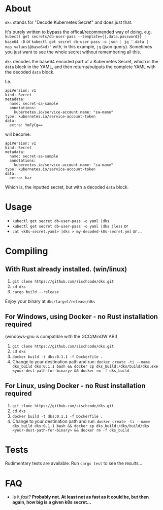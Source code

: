 # About
`dks` stands for "Decode Kubernetes Secret" and does just that.

It's purely written to bypass the offical/recommended way of doing, e.g. `kubectl get secrets/db-user-pass --template={{.data.password}} | base64 -D` or `kubectl get secret db-user-pass -o json | jq '.data | map_values(@base64d)'` with, in this example, `jq` (json query). Sometimes you just want to see the whole secret without remembering all this.

`dks` decodes the base64 encoded part of a Kubernetes Secret, which is the `data` block in the YAML, and then returns/outputs the complete YAML with the decoded `data` block. 

I.e. 
```
apiVersion: v1
kind: Secret
metadata:
  name: secret-sa-sample
  annotations:
    kubernetes.io/service-account.name: "sa-name"
type: kubernetes.io/service-account-token
data:
  extra: YmFyCg==
```
will become:
```
apiVersion: v1
kind: Secret
metadata:
  name: secret-sa-sample
  annotations:
    kubernetes.io/service-account.name: "sa-name"
type: kubernetes.io/service-account-token
data:
  extra: bar
```
Which is, the inputted secret, but with a decoded `data` block.

# Usage
* `kubectl get secret db-user-pass -o yaml |dks`
* `kubectl get secret db-user-pass -o yaml |dks |less` or 
* `cat <k8s-secret.yaml> |dks > my-decoded-k8s-secret.yml` or ...

# Compiling
## With Rust already installed. (win/linux)
1. `git clone https://github.com/sischcode/dks.git`
2. `cd dks`
3. `cargo build --release`

Enjoy your binary at `dks/target/release/dks`

## For Windows, using Docker - no Rust installation required
(windows-gnu is compatible with the GCC/MinGW ABI)
1. `git clone https://github.com/sischcode/dks.git`
2. `cd dks`
3. `docker build -t dks:0.1.1 -f Dockerfile .`
4. Change to your destination path and run: `docker create -ti --name dks_build dks:0.1.1 bash && docker cp dks_build:/dks/build/dks.exe <your-dest-path-for-binary> && docker rm -f dks_build`


## For Linux, using Docker - no Rust installation required
1. `git clone https://github.com/sischcode/dks.git`
2. `cd dks`
3. `docker build -t dks:0.1.1 -f Dockerfile .`
4. Change to your destination path and run: `docker create -ti --name dks_build dks:0.1.1 bash && docker cp dks_build:/dks/build/dks <your-dest-path-for-binary> && docker rm -f dks_build`


# Tests
Rudimentary tests are available. Run `cargo test` to see the results...

# FAQ
* Is it _fast_? **Probably not. At least not as fast as it could be, but then again, how big is a given k8s secret...**
